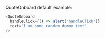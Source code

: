 QuoteOnboard default example:

```js
<QuoteOnboard
  handleClick={() => alert("handleClick")}
  text="I am some random dummy text"
/>
```
